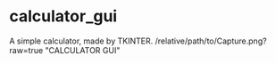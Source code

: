 # calculator_gui
A simple calculator, made by TKINTER.
/relative/path/to/Capture.png?raw=true "CALCULATOR GUI"
